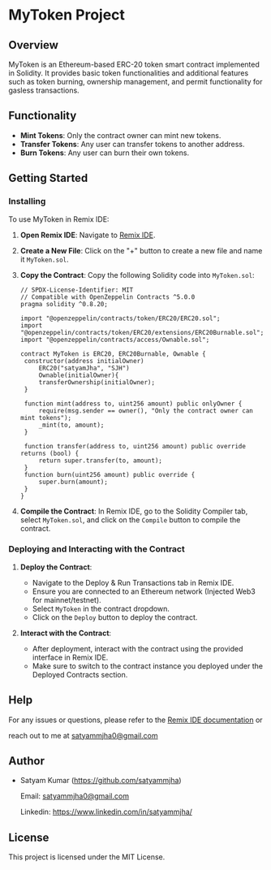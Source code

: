 # MyToken Project
## Overview
MyToken is an Ethereum-based ERC-20 token smart contract implemented in Solidity. It provides basic token functionalities and additional features such as token burning, ownership management, and permit functionality for gasless transactions.

## Functionality

- **Mint Tokens**: Only the contract owner can mint new tokens.
- **Transfer Tokens**: Any user can transfer tokens to another address.
- **Burn Tokens**: Any user can burn their own tokens.

## Getting Started

### Installing

To use MyToken in Remix IDE:

1. **Open Remix IDE**: Navigate to [Remix IDE](https://remix.ethereum.org/).

2. **Create a New File**: Click on the "+" button to create a new file and name it `MyToken.sol`.

3. **Copy the Contract**: Copy the following Solidity code into `MyToken.sol`:

   ```solidity
   // SPDX-License-Identifier: MIT
   // Compatible with OpenZeppelin Contracts ^5.0.0
   pragma solidity ^0.8.20;
 
   import "@openzeppelin/contracts/token/ERC20/ERC20.sol";
   import "@openzeppelin/contracts/token/ERC20/extensions/ERC20Burnable.sol";
   import "@openzeppelin/contracts/access/Ownable.sol";

   contract MyToken is ERC20, ERC20Burnable, Ownable {
    constructor(address initialOwner)
        ERC20("satyamJha", "SJH")
        Ownable(initialOwner){
        transferOwnership(initialOwner);
    }

    function mint(address to, uint256 amount) public onlyOwner {
        require(msg.sender == owner(), "Only the contract owner can mint tokens");
        _mint(to, amount);
    }

    function transfer(address to, uint256 amount) public override returns (bool) {
        return super.transfer(to, amount);
    }
    function burn(uint256 amount) public override {
        super.burn(amount);
    }
   }

   ```

4. **Compile the Contract**: In Remix IDE, go to the Solidity Compiler tab, select `MyToken.sol`, and click on the `Compile` button to compile the contract.

### Deploying and Interacting with the Contract

1. **Deploy the Contract**:
   - Navigate to the Deploy & Run Transactions tab in Remix IDE.
   - Ensure you are connected to an Ethereum network (Injected Web3 for mainnet/testnet).
   - Select `MyToken` in the contract dropdown.
   - Click on the `Deploy` button to deploy the contract.

2. **Interact with the Contract**:
   - After deployment, interact with the contract using the provided interface in Remix IDE.
   - Make sure to switch to the contract instance you deployed under the Deployed Contracts section.

## Help

For any issues or questions, please refer to the [Remix IDE documentation](https://remix-ide.readthedocs.io/en/latest/) or

reach out to me at satyammjha0@gmail.com

## Author

- Satyam Kumar
  (https://github.com/satyammjha)

   Email: satyammjha0@gmail.com

   Linkedin: https://www.linkedin.com/in/satyammjha/

## License

This project is licensed under the MIT License.
